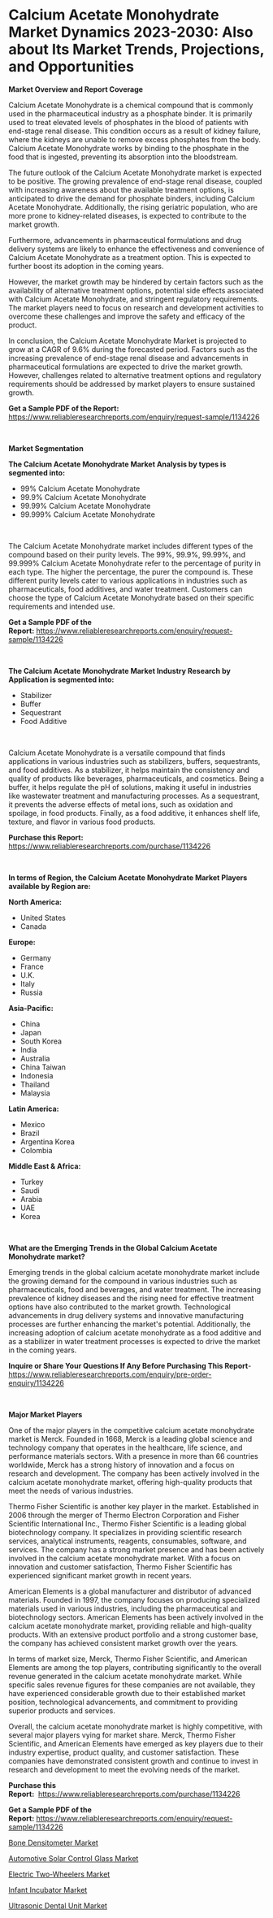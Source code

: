 <p><h1>Calcium Acetate Monohydrate Market Dynamics 2023-2030: Also about Its Market Trends, Projections, and Opportunities</h1></p><p><strong>Market Overview and Report Coverage</strong></p>
<p><p>Calcium Acetate Monohydrate is a chemical compound that is commonly used in the pharmaceutical industry as a phosphate binder. It is primarily used to treat elevated levels of phosphates in the blood of patients with end-stage renal disease. This condition occurs as a result of kidney failure, where the kidneys are unable to remove excess phosphates from the body. Calcium Acetate Monohydrate works by binding to the phosphate in the food that is ingested, preventing its absorption into the bloodstream.</p><p>The future outlook of the Calcium Acetate Monohydrate market is expected to be positive. The growing prevalence of end-stage renal disease, coupled with increasing awareness about the available treatment options, is anticipated to drive the demand for phosphate binders, including Calcium Acetate Monohydrate. Additionally, the rising geriatric population, who are more prone to kidney-related diseases, is expected to contribute to the market growth.</p><p>Furthermore, advancements in pharmaceutical formulations and drug delivery systems are likely to enhance the effectiveness and convenience of Calcium Acetate Monohydrate as a treatment option. This is expected to further boost its adoption in the coming years.</p><p>However, the market growth may be hindered by certain factors such as the availability of alternative treatment options, potential side effects associated with Calcium Acetate Monohydrate, and stringent regulatory requirements. The market players need to focus on research and development activities to overcome these challenges and improve the safety and efficacy of the product.</p><p>In conclusion, the Calcium Acetate Monohydrate Market is projected to grow at a CAGR of 9.6% during the forecasted period. Factors such as the increasing prevalence of end-stage renal disease and advancements in pharmaceutical formulations are expected to drive the market growth. However, challenges related to alternative treatment options and regulatory requirements should be addressed by market players to ensure sustained growth.</p></p>
<p><strong>Get a Sample PDF of the Report:</strong> <a href="https://www.reliableresearchreports.com/enquiry/request-sample/1134226">https://www.reliableresearchreports.com/enquiry/request-sample/1134226</a></p>
<p>&nbsp;</p>
<p><strong>Market Segmentation</strong></p>
<p><strong>The Calcium Acetate Monohydrate Market Analysis by types is segmented into:</strong></p>
<p><ul><li>99% Calcium Acetate Monohydrate</li><li>99.9% Calcium Acetate Monohydrate</li><li>99.99% Calcium Acetate Monohydrate</li><li>99.999% Calcium Acetate Monohydrate</li></ul></p>
<p>&nbsp;</p>
<p><p>The Calcium Acetate Monohydrate market includes different types of the compound based on their purity levels. The 99%, 99.9%, 99.99%, and 99.999% Calcium Acetate Monohydrate refer to the percentage of purity in each type. The higher the percentage, the purer the compound is. These different purity levels cater to various applications in industries such as pharmaceuticals, food additives, and water treatment. Customers can choose the type of Calcium Acetate Monohydrate based on their specific requirements and intended use.</p></p>
<p><strong>Get a Sample PDF of the Report:</strong>&nbsp;<a href="https://www.reliableresearchreports.com/enquiry/request-sample/1134226">https://www.reliableresearchreports.com/enquiry/request-sample/1134226</a></p>
<p>&nbsp;</p>
<p><strong>The Calcium Acetate Monohydrate Market Industry Research by Application is segmented into:</strong></p>
<p><ul><li>Stabilizer</li><li>Buffer</li><li>Sequestrant</li><li>Food Additive</li></ul></p>
<p>&nbsp;</p>
<p><p>Calcium Acetate Monohydrate is a versatile compound that finds applications in various industries such as stabilizers, buffers, sequestrants, and food additives. As a stabilizer, it helps maintain the consistency and quality of products like beverages, pharmaceuticals, and cosmetics. Being a buffer, it helps regulate the pH of solutions, making it useful in industries like wastewater treatment and manufacturing processes. As a sequestrant, it prevents the adverse effects of metal ions, such as oxidation and spoilage, in food products. Finally, as a food additive, it enhances shelf life, texture, and flavor in various food products.</p></p>
<p><strong>Purchase this Report:</strong>&nbsp; <a href="https://www.reliableresearchreports.com/purchase/1134226">https://www.reliableresearchreports.com/purchase/1134226</a></p>
<p>&nbsp;</p>
<p><strong>In terms of Region, the Calcium Acetate Monohydrate Market Players available by Region are:</strong></p>
<p>
    <p> <strong> North America: </strong>
        <ul>
            <li>United States</li>
            <li>Canada</li>
        </ul>
        </p> 
    <p> <strong> Europe: </strong>
        <ul>
            <li>Germany</li>
            <li>France</li>
            <li>U.K.</li>
            <li>Italy</li>
            <li>Russia</li>
        </ul>
        </p> 
    <p> <strong> Asia-Pacific: </strong>
        <ul>
            <li>China</li>
            <li>Japan</li>
            <li>South Korea</li>
            <li>India</li>
            <li>Australia</li>
            <li>China Taiwan</li>
            <li>Indonesia</li>
            <li>Thailand</li>
            <li>Malaysia</li>
        </ul>
        </p> 
    <p> <strong> Latin America: </strong>
        <ul>
            <li>Mexico</li>
            <li>Brazil</li>
            <li>Argentina Korea</li>
            <li>Colombia</li>
        </ul>
        </p> 
    <p> <strong> Middle East & Africa: </strong>
        <ul>
            <li>Turkey</li>
            <li>Saudi</li>
            <li>Arabia</li>
            <li>UAE</li>
            <li>Korea</li>
        </ul>
    </p>
    </p>
<p>&nbsp;</p>
<p><strong>What are the Emerging Trends in the Global Calcium Acetate Monohydrate market?</strong></p>
<p><p>Emerging trends in the global calcium acetate monohydrate market include the growing demand for the compound in various industries such as pharmaceuticals, food and beverages, and water treatment. The increasing prevalence of kidney diseases and the rising need for effective treatment options have also contributed to the market growth. Technological advancements in drug delivery systems and innovative manufacturing processes are further enhancing the market's potential. Additionally, the increasing adoption of calcium acetate monohydrate as a food additive and as a stabilizer in water treatment processes is expected to drive the market in the coming years.</p></p>
<p><strong>Inquire or Share Your Questions If Any Before Purchasing This Report</strong>- <a href="https://www.reliableresearchreports.com/enquiry/pre-order-enquiry/1134226">https://www.reliableresearchreports.com/enquiry/pre-order-enquiry/1134226</a></p>
<p>&nbsp;</p>
<p><strong>Major Market Players</strong></p>
<p><p>One of the major players in the competitive calcium acetate monohydrate market is Merck. Founded in 1668, Merck is a leading global science and technology company that operates in the healthcare, life science, and performance materials sectors. With a presence in more than 66 countries worldwide, Merck has a strong history of innovation and a focus on research and development. The company has been actively involved in the calcium acetate monohydrate market, offering high-quality products that meet the needs of various industries.</p><p>Thermo Fisher Scientific is another key player in the market. Established in 2006 through the merger of Thermo Electron Corporation and Fisher Scientific International Inc., Thermo Fisher Scientific is a leading global biotechnology company. It specializes in providing scientific research services, analytical instruments, reagents, consumables, software, and services. The company has a strong market presence and has been actively involved in the calcium acetate monohydrate market. With a focus on innovation and customer satisfaction, Thermo Fisher Scientific has experienced significant market growth in recent years.</p><p>American Elements is a global manufacturer and distributor of advanced materials. Founded in 1997, the company focuses on producing specialized materials used in various industries, including the pharmaceutical and biotechnology sectors. American Elements has been actively involved in the calcium acetate monohydrate market, providing reliable and high-quality products. With an extensive product portfolio and a strong customer base, the company has achieved consistent market growth over the years.</p><p>In terms of market size, Merck, Thermo Fisher Scientific, and American Elements are among the top players, contributing significantly to the overall revenue generated in the calcium acetate monohydrate market. While specific sales revenue figures for these companies are not available, they have experienced considerable growth due to their established market position, technological advancements, and commitment to providing superior products and services.</p><p>Overall, the calcium acetate monohydrate market is highly competitive, with several major players vying for market share. Merck, Thermo Fisher Scientific, and American Elements have emerged as key players due to their industry expertise, product quality, and customer satisfaction. These companies have demonstrated consistent growth and continue to invest in research and development to meet the evolving needs of the market.</p></p>
<p><strong>Purchase this Report:</strong>&nbsp;&nbsp;<a href="https://www.reliableresearchreports.com/purchase/1134226">https://www.reliableresearchreports.com/purchase/1134226</a></p>
<p></p>
<p><strong>Get a Sample PDF of the Report:</strong>&nbsp;<a href="https://www.reliableresearchreports.com/enquiry/request-sample/1134226">https://www.reliableresearchreports.com/enquiry/request-sample/1134226</a></p>
<p><p><a href="https://www.linkedin.com/pulse/bone-densitometer-market-size-share-global-analysis-report-mrdbe/">Bone Densitometer Market</a></p><p><a href="https://medium.com/@ssantosh15121999/automotive-solar-control-glass-market-trends-forecast-and-competitive-analysis-to-2030-797c3a016a7c">Automotive Solar Control Glass Market</a></p><p><a href="https://medium.com/@sk99912151/electric-two-wheelers-market-trends-forecast-and-competitive-analysis-to-2030-19847139bffc">Electric Two-Wheelers Market</a></p><p><a href="https://www.linkedin.com/pulse/infant-incubator-market-research-report-provides-thorough-asple/">Infant Incubator Market</a></p><p><a href="https://www.linkedin.com/pulse/ultrasonic-dental-unit-market-insights-players-forecast-5ijne/">Ultrasonic Dental Unit Market</a></p></p>